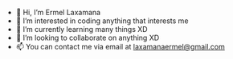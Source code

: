 - 👋 Hi, I’m Ermel Laxamana
- 👀 I’m interested in coding anything that interests me 
- 🌱 I’m currently learning many things XD
- 💞️ I’m looking to collaborate on anything XD
- 📫 You can contact me via email at laxamanaermel@gmail.com

<!---
ErmLxmn/ErmLxmn is a ✨ special ✨ repository because its `README.md` (this file) appears on your GitHub profile.
You can click the Preview link to take a look at your changes.
--->

